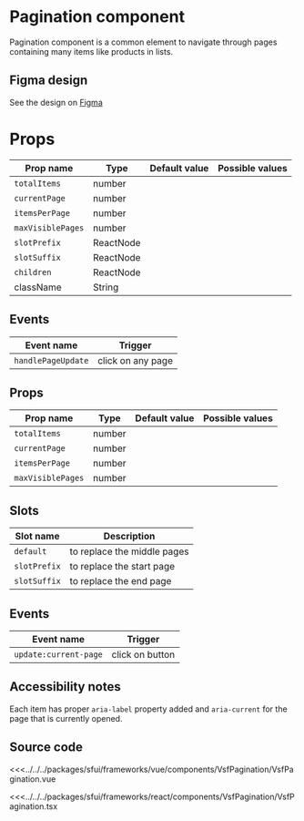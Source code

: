 #  Pagination component
Pagination component is a common element to navigate through pages containing many items like products in lists. 

<Generate />

## Figma design

See the design on [Figma](https://www.figma.com/file/CWOkbpne0tDpSenT4ZEUTQ/%F0%9F%9B%A0-SFUI-2.0-%7C-Development?node-id=13829%3A21387&t=OVcT5DGQ7ibpblL0-1)

<!-- react -->
# Props

| Prop name        | Type         | Default value | Possible values      |
|------------------|--------------|---------------|----------------------|
| `totalItems`     | number       |               |                      |
| `currentPage`    | number       |               |                      |
| `itemsPerPage`   | number       |               |                      |
| `maxVisiblePages`| number       |               |                      |
| `slotPrefix`     | ReactNode    |               |                      |
| `slotSuffix`     | ReactNode    |               |                      |
| `children`       | ReactNode    |               |                      |
| className        | String       |               |                      |


## Events

| Event name          |            Trigger             |
| ------------------- | ------------------------------ |
| `handlePageUpdate`  |      click on any page         |
<!-- end react -->

<!-- vue -->
## Props

| Prop name        | Type      | Default value | Possible values      |
|------------------|-----------|---------------|----------------------|
| `totalItems`     | number    |               |                      |
| `currentPage`    | number    |               |                      |
| `itemsPerPage`   | number    |               |                      |
| `maxVisiblePages`| number    |               |                      |


## Slots

| Slot name      |            Description            |
| -------------- | --------------------------------- |
| `default`      | to replace the middle pages       |
| `slotPrefix`   | to replace the start page         |
| `slotSuffix`   | to replace the end page           |


## Events

| Event name              |            Trigger             |
| ----------------------- | ------------------------------ |
| `update:current-page`   |      click on button           |
<!-- end vue -->

## Accessibility notes

Each item has proper `aria-label` property added and `aria-current` for the page that is currently opened. 

## Source code

<!-- vue -->
<<<../../../packages/sfui/frameworks/vue/components/VsfPagination/VsfPagination.vue
<!-- end vue -->
<!-- react -->
<<<../../../packages/sfui/frameworks/react/components/VsfPagination/VsfPagination.tsx
<!-- end react -->
